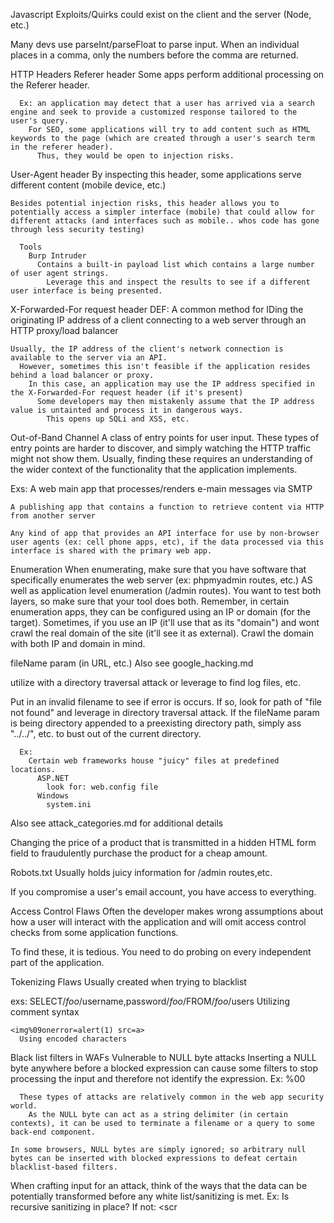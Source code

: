 Javascript
  Exploits/Quirks could exist on the client and the server (Node, etc.)
  
  Many devs use parseInt/parseFloat to parse input.
  When an individual places in a comma, only the numbers before the comma are returned.

HTTP Headers
  Referer header
    Some apps perform additional processing on the Referer header.  
      
      Ex: an application may detect that a user has arrived via a search engine and seek to provide a customized response tailored to the user's query.
        For SEO, some applications will try to add content such as HTML keywords to the page (which are created through a user's search term in the referer header).  
          Thus, they would be open to injection risks.

  User-Agent header
    By inspecting this header, some applications serve different content (mobile device, etc.)

    Besides potential injection risks, this header allows you to potentially access a simpler interface (mobile) that could allow for different attacks (and interfaces such as mobile.. whos code has gone through less security testing)

      Tools
        Burp Intruder
          Contains a built-in payload list which contains a large number of user agent strings.
            Leverage this and inspect the results to see if a different user interface is being presented.


  X-Forwarded-For request header
    DEF: A common method for IDing the originating IP address of a client connecting to a web server through an HTTP proxy/load balancer

    Usually, the IP address of the client's network connection is available to the server via an API.
      However, sometimes this isn't feasible if the application resides behind a load balancer or proxy.
        In this case, an application may use the IP address specified in the X-Forwarded-For request header (if it's present)
          Some developers may then mistakenly assume that the IP address value is untainted and process it in dangerous ways.
            This opens up SQLi and XSS, etc.





Out-of-Band Channel
  A class of entry points for user input.
  These types of entry points are harder to discover, and simply watching the HTTP traffic might not show them.
    Usually, finding these requires an understanding of the wider context of the functionality that the application implements.

  Exs:
    A web main app that processes/renders e-main messages via SMTP

    A publishing app that contains a function to retrieve content via HTTP from another server

    Any kind of app that provides an API interface for use by non-browser user agents (ex: cell phone apps, etc), if the data processed via this interface is shared with the primary web app.

Enumeration
  When enumerating, make sure that you have software that specifically enumerates the web server (ex: phpmyadmin routes, etc.) AS well as application level enumeration (/admin routes).  You want to test both layers, so make sure that your tool does both.
    Remember, in certain enumeration apps, they can be configured using an IP or domain (for the target).
      Sometimes, if you use an IP (it'll use that as its "domain") and wont crawl the real domain of the site (it'll see it as external).  Crawl the domain with both IP and domain in mind.



fileName param (in URL, etc.)
  Also see google_hacking.md
  
  utilize with a directory traversal attack or leverage to find log files, etc.

  Put in an invalid filename to see if error is occurs.
    If so, look for path of "file not found" and leverage in directory traversal attack.
      If the fileName param is being directory appended to a preexisting directory path, simply ass "../../", etc. to bust out of the current directory.

      Ex: 
        Certain web frameworks house "juicy" files at predefined locations.  
          ASP.NET
            look for: web.config file
          Windows
            system.ini

Also see attack_categories.md for additional details

Changing the price of a product that is transmitted in a hidden HTML form field to fraudulently purchase the product for a cheap amount.

Robots.txt
  Usually holds juicy information for /admin routes,etc.  

If you compromise a user's email account, you have access to everything.

Access Control Flaws
  Often the developer makes wrong assumptions about how a user will interact with the application and will omit access control checks from some application functions.

  To find these, it is tedious.  You need to do probing on every independent part of the application.

Tokenizing Flaws
  Usually created when trying to blacklist

  exs:
    SELECT/*foo*/username,password/*foo*/FROM/*foo*/users
      Utilizing comment syntax


    <img%09onerror=alert(1) src=a>
      Using encoded characters


  Black list filters in WAFs
    Vulnerable to NULL byte attacks
      Inserting a NULL byte anywhere before a blocked expression can cause some filters to stop processing the input and therefore not identify the expression.
        Ex: %00<script>alert('muhah')</script>

      These types of attacks are relatively common in the web app security world.
        As the NULL byte can act as a string delimiter (in certain contexts), it can be used to terminate a filename or a query to some back-end component.

    In some browsers, NULL bytes are simply ignored; so arbitrary null bytes can be inserted with blocked expressions to defeat certain blacklist-based filters.

When crafting input for an attack, think of the ways that the data can be potentially transformed before any white list/sanitizing is met.
  Ex: Is recursive sanitizing in place?
    If not: <scr<script>ipt> becomes <script>

  Ex: If the application first removes ../ recursively and then removes ..\ recursively then the following input can be used to defeat the validation
      ....\/

      If recurive sanitization occurs, when if one one problematic character leads to another.  There could be an recurive loop that crashes the server.

In many apps, admin functions are implemented within the app itself (and is accessible through the same web interface as its core functionality)
      Thus greatly opens up the attack surface.
        Often times, apps dont implement effective access control of some of their admin functions.  Thus, can attacker may find a means of creating a new user account with powerful privs.

        Admin functions usually involves displaying data that originated from ordinary users.  Any XSS flaws within that admin interface can be a huge point of concern.

        Admin functionality is often subjected to less stringent security testing because its users are "trusted" or pen-testers are given access to only low-privileged accounts.

HTTP Responses
  301 Moved Permanently
    Redirects the browser permanently to a different URL (which is specified in the Location header.)
      The client should use the new URL in the future rather than the original.

    Any way to inject MtM a response and inject a 301 to another domain?


HTTP Headers
  In general, developers assume that the HTTP headers are more "tamper proof" and thus they might not put sanitization mechanisms on these inputs.
  Expires, Pragma headers
    Are leveraged to tell the browser to cache the response.  If you're doing an attack, you can always instruct the clients to cache the contents so when the website changes it's code, it doesn't really matter (unless the cache is flushed).

  Set-Cookie
    The domain flag of this header specifies the domain for which the cookie is valid.  This must be the same or a parent of the domain from which the cookie is received.
        So, if a webhost hosts websites on subdomains (*.webhost.com). Could an attacker access the cookies that were set on the parent (assuming the path flag isn't set)?


  Refer
      If sensitive information is kept in the URL, it can be easily seen in the referer header if a link is followed.
          What about a person on a website with a sensitive URL and then they click on an ad link, this information can be leaked to the ad's server.  
              Implications for HTTPS? I believe that it is obfuscated from view in this context.

  For other idea of potential attacks
    Look in HTTP_Methods.md


Create a public proxy server on AWS that injects affiliate cookies into browsers.  This gives attackers a financial edge.

Everytime you see validations occuring on the client, try to submit data that is out of its range.

Account Lockout Bypass
  If the account you're brute forcing is locked out, try repeating the exercise with a different account
    If the app issues any cookies, use each cookie for only a single login attempt
      Clear your cookies (to get a new one) and do only one login attempt
        Repeat the steps for every password you're trying.

  Try to lockout an account that you own, then try submitting a valid password
    Is there any differences in the way the application responds?  If so, leverage this to keep trying passwords when an account is locked out.

Brute Forcing
  First, how does the app respond to successful attempts?  Then, deduce how it responds to unsuccessful attempts
    With this baseline, start your brute force.
  
  Leverage a list of common usernames and a list of common passwords.
    Understand the password rules for the site to minimize the amount of login attempts.

    Make sure the list starts with the most common passwords first.
    
  If you are targeting server UserIDs at once
    Do breadth-first (rather and depth-first)

